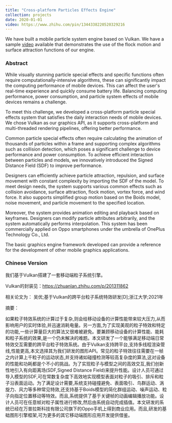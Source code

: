 ```yaml
---
title: "Cross-platform Particles Effects Engine"
collection: projects
date: 2020-01-01
video: https://www.zhihu.com/pin/1344338220520329216
---
```


We have built a mobile particle system engine based on Vulkan. 
We have a sample [video](https://www.zhihu.com/pin/1344338220520329216) available that demonstrates the use of the flock motion and surface attraction functions of our engine.

### Abstract

While visually stunning particle special effects and specific functions often require computationally-intensive algorithms, these can significantly impact the computing performance of mobile devices. This can affect the user's real-time experience and quickly consume battery life. Balancing computing performance, power consumption, and particle system effects of mobile devices remains a challenge.

To meet this challenge, we developed a cross-platform particle special effects system that satisfies the daily interaction needs of mobile devices. We chose Vulkan as our graphics API, as it supports cross-platform and multi-threaded rendering pipelines, offering better performance.

Common particle special effects often require calculating the animation of thousands of particles within a frame and supporting complex algorithms such as collision detection, which poses a significant challenge to device performance and power consumption. To achieve efficient interaction between particles and models, we innovatively introduced the Signed Distance Field (SDF) to improve performance.

Designers can efficiently achieve particle attraction, repulsion, and surface movement with constant complexity by importing the SDF of the model. To meet design needs, the system supports various common effects such as collision avoidance, surface attraction, flock motion, vortex force, and wind force. It also supports simplified group motion based on the Boids model, noise movement, and particle movement to the specified location.

Moreover, the system provides animation editing and playback based on keyframes. Designers can modify particle attributes arbitrarily, and the system automatically performs interpolation. This system has been commercially applied on Oppo smartphones under the umbrella of OnePlus Technology Co., Ltd.

The basic graphics engine framework developed can provide a reference for the development of other mobile graphics applications.


### Chinese Version

我们基于Vulkan搭建了一套移动端粒子系统引擎。

Vulkan的封装见：https://zhuanlan.zhihu.com/p/201311862

相关论文为：
吴优;基于Vulkan的跨平台粒子系统特效研发[D];浙江大学;2021年

摘要：

如果粒子特效系统的计算过于复杂,则会给移动设备的计算性能带来较大压力,从而影响用户的实时体验,并迅速消耗电量。另一方面,为了实现美观的粒子特效和特定的功能,一些计算量巨大的算法又很难被避免。要兼顾移动设备的计算性能、能耗和粒子系统的效果,是一个仍未解决的难题。本文研发了一个能够满足移动端日常特效交互需要的跨平台粒子特效系统。由于Vulkan支持跨平台,支持多线程渲染管线,性能更高,本文选择其为我们研发的图形API。常见的粒子特效往往需要在一帧之内计算上千粒子的运动状态,并支持诸如碰撞检测等较高复杂度的算法,这对设备的性能和功耗都是个不小的挑战。为了实现粒子与模型之间的高效交互,我们创新性地引入有向距离场(SDF,Signed Distance Field)来提升性能。设计人员可通过导入模型的SDF,可在常数复杂度下高效地实现模型表面对粒子的吸引、排斥和粒子沿表面运动。为了满足设计需要,系统支持碰撞避免、表面吸引、鸟群运动、涡旋力、风力等多种常见特效,还支持基于Boids模型的简化群组运动、噪声运动、粒子向指定位置移动等特效。而且,系统提供了基于关键帧的动画编辑播放功能。设计人员可在任意帧对粒子属性进行修改,然后由系统自动完成插值。本文研发的系统已经在万普拉斯科技有限公司旗下的Oppo手机上得到商业应用。而且,研发的基础图形引擎框架,可为更多的其它移动端图形应用开发提供借鉴。
